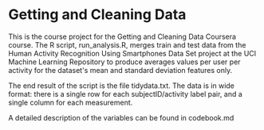 # Getting and Cleaning Data

This is the course project for the Getting and Cleaning Data Coursera course. The R script, run_analysis.R, 
merges train and test data from the Human Activity Recognition Using Smartphones Data Set project at the UCI Machine Learning 
Repository to produce averages values per user per activity for the dataset's mean and standard deviation features only. 

The end result of the script is the file tidydata.txt.
The data is in wide format: there is a single row for each subjectID/activity label pair, and a single column for each measurement.

 A detailed description of the variables can be found in codebook.md
